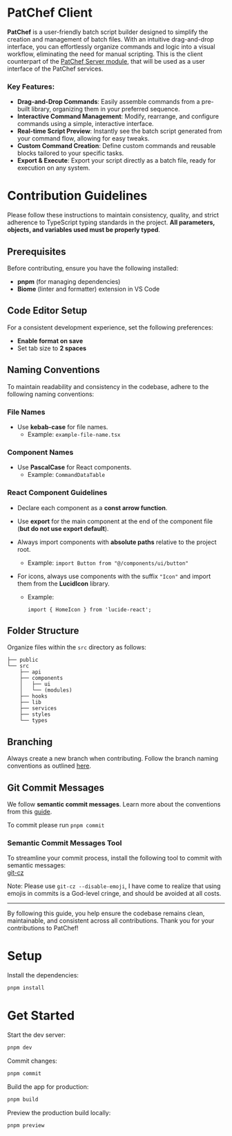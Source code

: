 # PatChef Client
**PatChef** is a user-friendly batch script builder designed to simplify the creation and management of batch files. With an intuitive drag-and-drop interface, you can effortlessly organize commands and logic into a visual workflow, eliminating the need for manual scripting. This is the client counterpart of the [PatChef Server module](https://github.com/slc-na/patchef-server), that will be used as a user interface of the PatChef services.

### Key Features:
- **Drag-and-Drop Commands**: Easily assemble commands from a pre-built library, organizing them in your preferred sequence.
- **Interactive Command Management**: Modify, rearrange, and configure commands using a simple, interactive interface.
- **Real-time Script Preview**: Instantly see the batch script generated from your command flow, allowing for easy tweaks.
- **Custom Command Creation**: Define custom commands and reusable blocks tailored to your specific tasks.
- **Export & Execute**: Export your script directly as a batch file, ready for execution on any system.

# Contribution Guidelines

Please follow these instructions to maintain consistency, quality, and strict adherence to TypeScript typing standards in the project. **All parameters, objects, and variables used must be properly typed**.

## Prerequisites

Before contributing, ensure you have the following installed:

- **pnpm** (for managing dependencies)
- **Biome** (linter and formatter) extension in VS Code

## Code Editor Setup

For a consistent development experience, set the following preferences:

- **Enable format on save**
- Set tab size to **2 spaces**

## Naming Conventions

To maintain readability and consistency in the codebase, adhere to the following naming conventions:

### File Names
- Use **kebab-case** for file names.
  - Example: `example-file-name.tsx`

### Component Names
- Use **PascalCase** for React components.
  - Example: `CommandDataTable`

### React Component Guidelines

- Declare each component as a **const arrow function**.
- Use **export** for the main component at the end of the component file (**but do not use export default**).
- Always import components with **absolute paths** relative to the project root.
  - Example: `import Button from "@/components/ui/button"`
- For icons, always use components with the suffix `"Icon"` and import them from the **LucidIcon** library.

  - Example:
    ```tsx
    import { HomeIcon } from 'lucide-react';
    ```

## Folder Structure

Organize files within the `src` directory as follows:
```
├── public
└── src
    ├── api
    ├── components
    │   ├── ui
    │   └── (modules)
    ├── hooks
    ├── lib
    ├── services
    ├── styles
    └── types
```

## Branching

Always create a new branch when contributing. Follow the branch naming conventions as outlined [here](https://medium.com/@abhay.pixolo/naming-conventions-for-git-branches-a-cheatsheet-8549feca2534).

## Git Commit Messages

We follow **semantic commit messages**. Learn more about the conventions from this [guide](https://gist.github.com/joshbuchea/6f47e86d2510bce28f8e7f42ae84c716).

To commit please run ```pnpm commit```

### Semantic Commit Messages Tool

To streamline your commit process, install the following tool to commit with semantic messages:  
[git-cz](https://github.com/streamich/git-cz)

Note: Please use ```git-cz --disable-emoji```, 
I have come to realize that using emojis in commits is a God-level cringe, and should be avoided at all costs.

---

By following this guide, you help ensure the codebase remains clean, maintainable, and consistent across all contributions. Thank you for your contributions to PatChef!

# Setup

Install the dependencies:

```bash
pnpm install
```

# Get Started

Start the dev server:

```bash
pnpm dev
```

Commit changes:

```bash
pnpm commit
```

Build the app for production:

```bash
pnpm build
```

Preview the production build locally:

```bash
pnpm preview
```
